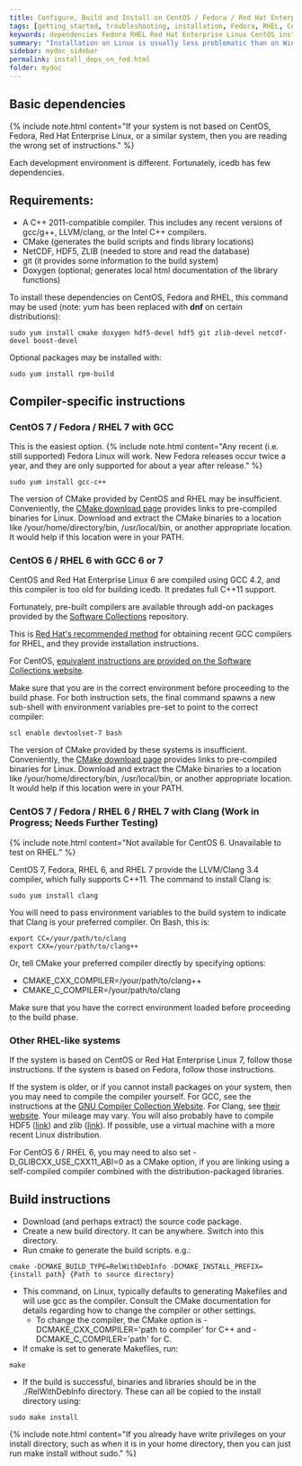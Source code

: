 ```yaml
---
title: Configure, Build and Install on CentOS / Fedora / Red Hat Enterprise Linux
tags: [getting_started, troubleshooting, installation, Fedora, RHEL, CentOS]
keywords: dependencies Fedora RHEL Red Hat Enterprise Linux CentOS install
summary: "Installation on Linux is usually less problematic than on Windows. However, CentOS and RHEL are rather conservative with their package choices, so additional steps may be required."
sidebar: mydoc_sidebar
permalink: install_deps_on_fed.html
folder: mydoc
---
```


## Basic dependencies

{% include note.html content="If your system is not based on CentOS, Fedora, Red Hat Enterprise Linux, or a similar system, then you are reading the wrong set of instructions." %}


Each development environment is different. Fortunately, icedb has few dependencies.

Requirements:
--------------

- A C++ 2011-compatible compiler. This includes any recent versions of gcc/g++, LLVM/clang, or the Intel C++ compilers.
- CMake (generates the build scripts and finds library locations)
- NetCDF, HDF5, ZLIB (needed to store and read the database)
- git (it provides some information to the build system)
- Doxygen (optional; generates local html documentation of the library functions)


To install these dependencies on CentOS, Fedora and RHEL, this command may be used (note: yum has been replaced with **dnf** on certain distributions):
```
sudo yum install cmake doxygen hdf5-devel hdf5 git zlib-devel netcdf-devel boost-devel
```

Optional packages may be installed with:
```
sudo yum install rpm-build
```

## Compiler-specific instructions

### CentOS 7 / Fedora / RHEL 7 with GCC

This is the easiest option.
{% include note.html content="Any recent (i.e. still supported) Fedora Linux will work. New Fedora releases occur twice a year, and they are only supported for about a year after release." %}

```
sudo yum install gcc-c++
```

The version of CMake provided by CentOS and RHEL may be insufficient. Conveniently, the [CMake download page](https://cmake.org/download/) provides links to pre-compiled binaries for Linux. Download and extract the CMake binaries to a location like /your/home/directory/bin, /usr/local/bin, or another appropriate location. It would help if this location were in your PATH.



### CentOS 6 / RHEL 6 with GCC 6 or 7

CentOS and Red Hat Enterprise Linux 6 are compiled using GCC 4.2, and this compiler is
too old for building icedb. It predates full C++11 support.

Fortunately, pre-built compilers are available through add-on packages provided by
the [Software Collections](https://www.softwarecollections.org) repository.

This is [Red Hat's recommended method](https://access.redhat.com/documentation/en-us/red_hat_enterprise_linux/7/html/developer_guide/scl-utils) for obtaining recent GCC compilers for RHEL, and they provide installation instructions.

For CentOS, [equivalent instructions are provided on the Software Collections website](https://www.softwarecollections.org/en/scls/rhscl/devtoolset-7/).

Make sure that you are in the correct environment before proceeding to the build phase.
For both instruction sets, the final command spawns a new sub-shell with environment variables pre-set to point to the correct compiler:
```
scl enable devtoolset-7 bash
```

The version of CMake provided by these systems is insufficient. Conveniently, the [CMake download page](https://cmake.org/download/) provides links to pre-compiled binaries for Linux. Download and extract the CMake binaries to a location like /your/home/directory/bin, /usr/local/bin, or another appropriate location. It would help if this location were in your PATH.

### CentOS 7 / Fedora / RHEL 6 / RHEL 7 with Clang (Work in Progress; Needs Further Testing)

{% include note.html content="Not available for CentOS 6. Unavailable to test on RHEL." %}

CentOS 7, Fedora, RHEL 6, and RHEL 7 provide the LLVM/Clang 3.4 compiler, which fully supports C++11. The command to install Clang is:
```
sudo yum install clang
```

You will need to pass environment variables to the build system to indicate that Clang is your preferred compiler. On Bash, this is:
```
export CC=/your/path/to/clang
export CXX=/your/path/to/clang++
```
Or, tell CMake your preferred compiler directly by specifying options:
- CMAKE\_CXX\_COMPILER=/your/path/to/clang++
- CMAKE\_C\_COMPILER=/your/path/to/clang

Make sure that you have the correct environment loaded before proceeding to the build phase.

### Other RHEL-like systems

If the system is based on CentOS or Red Hat Enterprise Linux 7, follow those instructions.
If the system is based on Fedora, follow those instructions.

If the system is older, or if you cannot install packages on your system, then you may need to compile the compiler yourself. For GCC, see the instructions at the [GNU Compiler Collection Website](https://gcc.gnu.org/). For Clang, see [their website](https://clang.llvm.org/).
Your mileage may vary. You will also probably have to compile HDF5 ([link](https://www.hdfgroup.org/downloads/hdf5/)) and zlib ([link](https://zlib.net/)). If possible, use a virtual machine with a more recent Linux distribution.

For CentOS 6 / RHEL 6, you may need to also set -D\_GLIBCXX\_USE\_CXX11\_ABI=0 as a CMake option, if you are linking using a self-compiled compiler combined with the distribution-packaged libraries.

## Build instructions


- Download (and perhaps extract) the source code package. 
- Create a new build directory. It can be anywhere. Switch into this directory.
- Run cmake to generate the build scripts. e.g.:
```
cmake -DCMAKE_BUILD_TYPE=RelWithDebInfo -DCMAKE_INSTALL_PREFIX={install path} {Path to source directory}
```
- This command, on Linux, typically defaults to generating Makefiles and will use gcc as the compiler. Consult the CMake
   documentation for details regarding how to change the compiler or other settings.
   - To change the compiler, the CMake option is -DCMAKE\_CXX\_COMPILER='path to compiler' for C++ and -DCMAKE\_C\_COMPILER='path' for C.
- If cmake is set to generate Makefiles, run:
```
make
```
- If the build is successful, binaries and libraries should be in the ./RelWithDebInfo directory. These can all be copied
to the install directory using:
```
sudo make install
```

{% include note.html content="If you already have write privileges on your install directory, such as when it is in your home directory, then you can just run make install without sudo." %}


